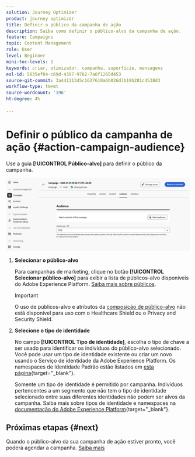 ```yaml
---
solution: Journey Optimizer
product: journey optimizer
title: Definir o público da campanha de ação
description: Saiba como definir o público-alvo da campanha de ação.
feature: Campaigns
topic: Content Management
role: User
level: Beginner
mini-toc-levels: 1
keywords: criar, otimizador, campanha, superfície, mensagens
exl-id: 5635ef04-c69d-4397-9762-7a6f1265d453
source-git-commit: 3a44111345c1627610a6b026d7b19b281c4538d3
workflow-type: tm+mt
source-wordcount: '196'
ht-degree: 4%

---
```


# Definir o público da campanha de ação {#action-campaign-audience}

Use a guia **[!UICONTROL Público-alvo]** para definir o público da campanha.

![](assets/campaign-audience.png)

1. **Selecionar o público-alvo**

   Para campanhas de marketing, clique no botão **[!UICONTROL Selecionar público-alvo]** para exibir a lista de públicos-alvo disponíveis do Adobe Experience Platform. [Saiba mais sobre públicos](../audience/about-audiences.md).

   >[!IMPORTANT]
   >
   >O uso de públicos-alvo e atributos da [composição de público-alvo](../audience/get-started-audience-orchestration.md) não está disponível para uso com o Healthcare Shield ou o Privacy and Security Shield.

1. **Selecione o tipo de identidade**

   No campo **[!UICONTROL Tipo de identidade]**, escolha o tipo de chave a ser usado para identificar os indivíduos do público-alvo selecionado. Você pode usar um tipo de identidade existente ou criar um novo usando o Serviço de identidade da Adobe Experience Platform. Os namespaces de Identidade Padrão estão listados em [esta página](https://experienceleague.adobe.com/en/docs/experience-platform/identity/features/namespaces#standard){target="_blank"}.

   Somente um tipo de identidade é permitido por campanha. Indivíduos pertencentes a um segmento que não tem o tipo de identidade selecionado entre suas diferentes identidades não podem ser alvos da campanha. Saiba mais sobre tipos de identidade e namespaces na [documentação do Adobe Experience Platform](https://experienceleague.adobe.com/docs/experience-platform/identity/home.html?lang=pt-BR){target="_blank"}.

## Próximas etapas {#next}

Quando o público-alvo da sua campanha de ação estiver pronto, você poderá agendar a campanha. [Saiba mais](campaign-schedule.md)
